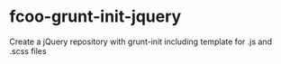 # fcoo-grunt-init-jquery
Create a jQuery repository with grunt-init including template for .js and .scss files
